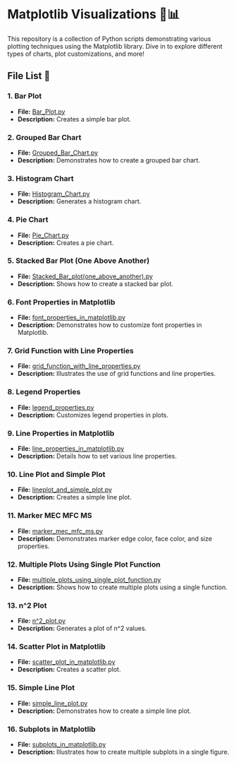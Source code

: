 # Matplotlib Visualizations 🎨📊

This repository is a collection of Python scripts demonstrating various plotting techniques using the Matplotlib library. Dive in to explore different types of charts, plot customizations, and more!

## File List 📂

### 1. Bar Plot
- **File:** [Bar_Plot.py](Bar_Plot.py)
- **Description:** Creates a simple bar plot.

### 2. Grouped Bar Chart
- **File:** [Grouped_Bar_Chart.py](Grouped_Bar_Chart.py)
- **Description:** Demonstrates how to create a grouped bar chart.

### 3. Histogram Chart
- **File:** [Histogram_Chart.py](Histogram_Chart.py)
- **Description:** Generates a histogram chart.

### 4. Pie Chart
- **File:** [Pie_Chart.py](Pie_Chart.py)
- **Description:** Creates a pie chart.

### 5. Stacked Bar Plot (One Above Another)
- **File:** [Stacked_Bar_plot(one_above_another).py](Stacked_Bar_plot(one_above_another).py)
- **Description:** Shows how to create a stacked bar plot.

### 6. Font Properties in Matplotlib
- **File:** [font_properties_in_matplotlib.py](font_properties_in_matplotlib.py)
- **Description:** Demonstrates how to customize font properties in Matplotlib.

### 7. Grid Function with Line Properties
- **File:** [grid_function_with_line_properties.py](grid_function_with_line_properties.py)
- **Description:** Illustrates the use of grid functions and line properties.

### 8. Legend Properties
- **File:** [legend_properties.py](legend_properties.py)
- **Description:** Customizes legend properties in plots.

### 9. Line Properties in Matplotlib
- **File:** [line_properties_in_matplotlib.py](line_properties_in_matplotlib.py)
- **Description:** Details how to set various line properties.

### 10. Line Plot and Simple Plot
- **File:** [lineplot_and_simple_plot.py](lineplot_and_simple_plot.py)
- **Description:** Creates a simple line plot.

### 11. Marker MEC MFC MS
- **File:** [marker_mec_mfc_ms.py](marker_mec_mfc_ms.py)
- **Description:** Demonstrates marker edge color, face color, and size properties.

### 12. Multiple Plots Using Single Plot Function
- **File:** [multiple_plots_using_single_plot_function.py](multiple_plots_using_single_plot_function.py)
- **Description:** Shows how to create multiple plots using a single function.

### 13. n^2 Plot
- **File:** [n^2_plot.py](n^2_plot.py)
- **Description:** Generates a plot of n^2 values.

### 14. Scatter Plot in Matplotlib
- **File:** [scatter_plot_in_matplotlib.py](scatter_plot_in_matplotlib.py)
- **Description:** Creates a scatter plot.

### 15. Simple Line Plot
- **File:** [simple_line_plot.py](simple_line_plot.py)
- **Description:** Demonstrates how to create a simple line plot.

### 16. Subplots in Matplotlib
- **File:** [subplots_in_matplotlib.py](subplots_in_matplotlib.py)
- **Description:** Illustrates how to create multiple subplots in a single figure.

